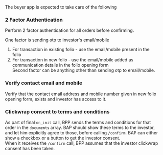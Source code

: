 The buyer app is expected to take care of the following

### 2 Factor Authentication
Perform 2 factor authentication for all orders before confirming.  

One factor is sending otp to investor's email/mobile  
1. For transaction in existing folio - use the email/mobile present in the folio  
2. For transaction in new folio - use the email/mobile added as communication details in the folio opening form  
Second factor can be anything other than sending otp to email/mobile.

### Verify contact email and mobile
Verify that the contact email address and mobile number given in new folio opening form, exists and investor has access to it.

### Clickwrap consent to terms and conditions
As part of final `on_init` call, BPP sends the terms and conditions for that order in the `documents` array. BAP should show these terms to the investor, and let him explicitly agree to those, before calling `/confirm`. BAP can either show a checkbox or a button to get the investor consent.  
When it receives the `/confirm` call, BPP assumes that the investor clickwrap consent has been taken.